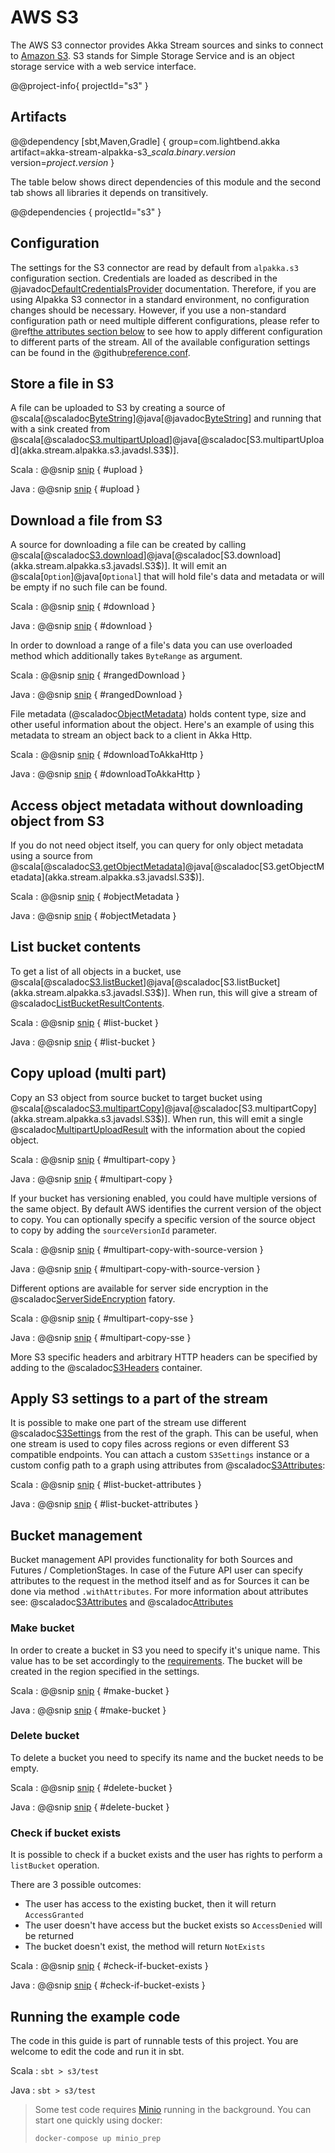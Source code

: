 # AWS S3

The AWS S3 connector provides Akka Stream sources and sinks to connect to [Amazon S3](https://aws.amazon.com/s3/).
S3 stands for Simple Storage Service and is an object storage service with a web service interface.

@@project-info{ projectId="s3" }

## Artifacts

@@dependency [sbt,Maven,Gradle] {
  group=com.lightbend.akka
  artifact=akka-stream-alpakka-s3_$scala.binary.version$
  version=$project.version$
}

The table below shows direct dependencies of this module and the second tab shows all libraries it depends on transitively.

@@dependencies { projectId="s3" }

## Configuration

The settings for the S3 connector are read by default from `alpakka.s3` configuration section.
Credentials are loaded as described in the @javadoc[DefaultCredentialsProvider](software.amazon.awssdk.auth.credentials.DefaultCredentialsProvider) documentation.
Therefore, if you are using Alpakka S3 connector in a standard environment, no configuration changes should be necessary.
However, if you use a non-standard configuration path or need multiple different configurations, please refer to @ref[the attributes section below](s3.md#apply-s3-settings-to-a-part-of-the-stream) to see how to apply different configuration to different parts of the stream.
All of the available configuration settings can be found in the @github[reference.conf](/s3/src/main/resources/reference.conf).

## Store a file in S3

A file can be uploaded to S3 by creating a source of @scala[@scaladoc[ByteString](akka.util.ByteString)]@java[@javadoc[ByteString](akka.util.ByteString)] and running that with a sink created from @scala[@scaladoc[S3.multipartUpload](akka.stream.alpakka.s3.scaladsl.S3$)]@java[@scaladoc[S3.multipartUpload](akka.stream.alpakka.s3.javadsl.S3$)].

Scala
: @@snip [snip](/s3/src/test/scala/docs/scaladsl/S3SinkSpec.scala) { #upload }

Java
: @@snip [snip](/s3/src/test/java/docs/javadsl/S3Test.java) { #upload }

## Download a file from S3

A source for downloading a file can be created by calling @scala[@scaladoc[S3.download](akka.stream.alpakka.s3.scaladsl.S3$)]@java[@scaladoc[S3.download](akka.stream.alpakka.s3.javadsl.S3$)].
It will emit an @scala[`Option`]@java[`Optional`] that will hold file's data and metadata or will be empty if no such file can be found.

Scala
: @@snip [snip](/s3/src/test/scala/docs/scaladsl/S3SourceSpec.scala) { #download }

Java
: @@snip [snip](/s3/src/test/java/docs/javadsl/S3Test.java) { #download }

In order to download a range of a file's data you can use overloaded method which
additionally takes `ByteRange` as argument.

Scala
: @@snip [snip](/s3/src/test/scala/docs/scaladsl/S3SourceSpec.scala) { #rangedDownload }

Java
: @@snip [snip](/s3/src/test/java/docs/javadsl/S3Test.java) { #rangedDownload }

File metadata (@scaladoc[ObjectMetadata](akka.stream.alpakka.s3.ObjectMetadata)) holds content type, size and other useful information about the object.
Here's an example of using this metadata to stream an object back to a client in Akka Http.

Scala
: @@snip [snip](/s3/src/test/scala/docs/scaladsl/S3SourceSpec.scala) { #downloadToAkkaHttp }

Java
: @@snip [snip](/s3/src/test/java/docs/javadsl/S3Test.java) { #downloadToAkkaHttp }

## Access object metadata without downloading object from S3

If you do not need object itself, you can query for only object metadata using a source from @scala[@scaladoc[S3.getObjectMetadata](akka.stream.alpakka.s3.scaladsl.S3$)]@java[@scaladoc[S3.getObjectMetadata](akka.stream.alpakka.s3.javadsl.S3$)].

Scala
: @@snip [snip](/s3/src/test/scala/docs/scaladsl/S3SourceSpec.scala) { #objectMetadata }

Java
: @@snip [snip](/s3/src/test/java/docs/javadsl/S3Test.java) { #objectMetadata }

## List bucket contents

To get a list of all objects in a bucket, use @scala[@scaladoc[S3.listBucket](akka.stream.alpakka.s3.scaladsl.S3$)]@java[@scaladoc[S3.listBucket](akka.stream.alpakka.s3.javadsl.S3$)].
When run, this will give a stream of @scaladoc[ListBucketResultContents](akka.stream.alpakka.s3.ListBucketResultContents).

Scala
: @@snip [snip](/s3/src/test/scala/docs/scaladsl/S3SourceSpec.scala) { #list-bucket }

Java
: @@snip [snip](/s3/src/test/java/docs/javadsl/S3Test.java) { #list-bucket }

## Copy upload (multi part)

Copy an S3 object from source bucket to target bucket using @scala[@scaladoc[S3.multipartCopy](akka.stream.alpakka.s3.scaladsl.S3$)]@java[@scaladoc[S3.multipartCopy](akka.stream.alpakka.s3.javadsl.S3$)].
When run, this will emit a single @scaladoc[MultipartUploadResult](akka.stream.alpakka.s3.MultipartUploadResult) with the information about the copied object.

Scala
: @@snip [snip](/s3/src/test/scala/docs/scaladsl/S3SinkSpec.scala) { #multipart-copy }

Java
: @@snip [snip](/s3/src/test/java/docs/javadsl/S3Test.java) { #multipart-copy }

If your bucket has versioning enabled, you could have multiple versions of the same object.
By default AWS identifies the current version of the object to copy.
You can optionally specify a specific version of the source object to copy by adding the `sourceVersionId` parameter.

Scala
: @@snip [snip](/s3/src/test/scala/docs/scaladsl/S3SinkSpec.scala) { #multipart-copy-with-source-version }

Java
: @@snip [snip](/s3/src/test/java/docs/javadsl/S3Test.java) { #multipart-copy-with-source-version }

Different options are available for server side encryption in the @scaladoc[ServerSideEncryption](akka.stream.alpakka.s3.headers.ServerSideEncryption$) fatory.

Scala
: @@snip [snip](/s3/src/test/scala/docs/scaladsl/S3SinkSpec.scala) { #multipart-copy-sse }

Java
: @@snip [snip](/s3/src/test/java/docs/javadsl/S3Test.java) { #multipart-copy-sse }

More S3 specific headers and arbitrary HTTP headers can be specified by adding to the @scaladoc[S3Headers](akka.stream.alpakka.s3.S3Headers) container.

## Apply S3 settings to a part of the stream

It is possible to make one part of the stream use different @scaladoc[S3Settings](akka.stream.alpakka.s3.S3Settings) from the rest of the graph.
This can be useful, when one stream is used to copy files across regions or even different S3 compatible endpoints.
You can attach a custom `S3Settings` instance or a custom config path to a graph using attributes from @scaladoc[S3Attributes](akka.stream.alpakka.s3.S3Attributes$):

Scala
: @@snip [snip](/s3/src/test/scala/docs/scaladsl/S3SourceSpec.scala) { #list-bucket-attributes }

Java
: @@snip [snip](/s3/src/test/java/docs/javadsl/S3Test.java) { #list-bucket-attributes }


## Bucket management

Bucket management API provides functionality for both Sources and Futures / CompletionStages. 
In case of the Future API user can specify attributes to the request in the method itself and as for Sources it can be done via method `.withAttributes`.
For more information about attributes see: @scaladoc[S3Attributes](akka.stream.alpakka.s3.S3Attributes$) and @scaladoc[Attributes](akka.stream.Attributes)

### Make bucket
In order to create a bucket in S3 you need to specify it's unique name. This value has to be set accordingly to the [requirements](https://docs.aws.amazon.com/AmazonS3/latest/dev/BucketRestrictions.html#bucketnamingrules).
The bucket will be created in the region specified in the settings.

Scala
: @@snip [snip](/s3/src/test/scala/docs/scaladsl/S3SourceSpec.scala) { #make-bucket }

Java
: @@snip [snip](/s3/src/test/java/docs/javadsl/S3Test.java) { #make-bucket }


### Delete bucket
To delete a bucket you need to specify its name and the bucket needs to be empty.

Scala
: @@snip [snip](/s3/src/test/scala/docs/scaladsl/S3SourceSpec.scala) { #delete-bucket }

Java
: @@snip [snip](/s3/src/test/java/docs/javadsl/S3Test.java) { #delete-bucket }


### Check if bucket exists
It is possible to check if a bucket exists and the user has rights to perform a `listBucket` operation.

There are 3 possible outcomes:

- The user has access to the existing bucket, then it will return `AccessGranted`
- The user doesn't have access but the bucket exists so `AccessDenied` will be returned
- The bucket doesn't exist, the method will return `NotExists`

Scala
: @@snip [snip](/s3/src/test/scala/docs/scaladsl/S3SourceSpec.scala) { #check-if-bucket-exists }

Java
: @@snip [snip](/s3/src/test/java/docs/javadsl/S3Test.java) { #check-if-bucket-exists }


## Running the example code

The code in this guide is part of runnable tests of this project. You are welcome to edit the code and run it in sbt.

Scala
:   ```
    sbt
    > s3/test
    ```

Java
:   ```
    sbt
    > s3/test
    ```

> Some test code requires [Minio](https://github.com/minio/minio) running in the background. You can start one quickly using docker:
>
> `docker-compose up minio_prep`
